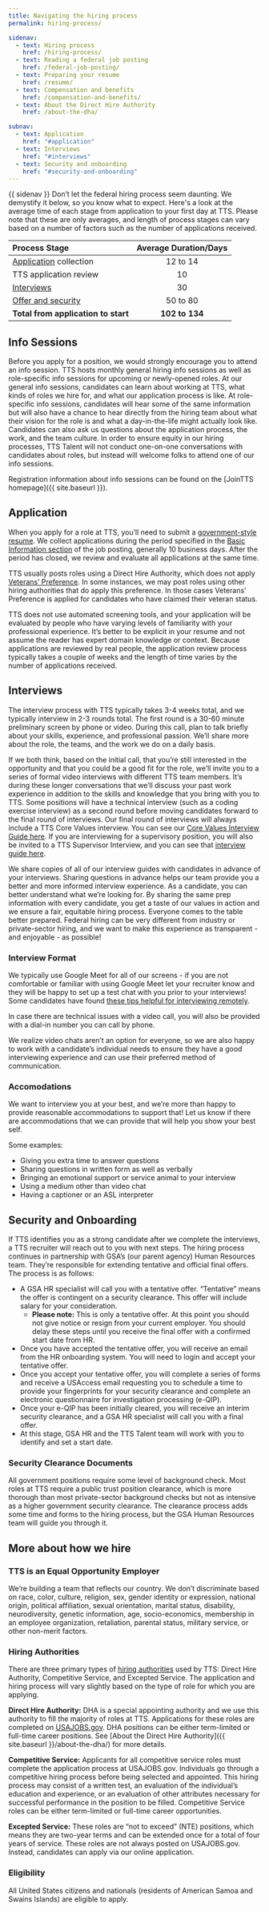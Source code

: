 ```yaml
---
title: Navigating the hiring process
permalink: hiring-process/

sidenav:
  - text: Hiring process
    href: /hiring-process/
  - text: Reading a federal job posting
    href: /federal-job-posting/
  - text: Preparing your resume
    href: /resume/
  - text: Compensation and benefits
    href: /compensation-and-benefits/
  - text: About the Direct Hire Authority
    href: /about-the-dha/

subnav:
  - text: Application
    href: "#application"
  - text: Interviews
    href: "#interviews"
  - text: Security and onboarding
    href: "#security-and-onboarding"
---
```


{{ sidenav }} Don’t let the federal hiring process seem daunting. We demystify
it below, so you know what to expect. Here's a look at the average time of each
stage from application to your first day at TTS. Please note that these are only
averages, and length of process stages can vary based on a number of factors
such as the number of applications received.

| Process Stage                                  | Average Duration/Days |
| :--------------------------------------------- | :-------------------: |
| [Application](#application) collection         |       12 to 14        |
| TTS application review                         |          10           |
| [Interviews](#interviews)                      |          30           |
| [Offer and security](#security-and-onboarding) |       50 to 80        |
| **Total from application to start**            |    **102 to 134**     |

## Info Sessions

Before you apply for a position, we would strongly encourage you to attend an
info session. TTS hosts monthly general hiring info sessions as well as
role-specific info sessions for upcoming or newly-opened roles. At our general
info sessions, candidates can learn about working at TTS, what kinds of roles we
hire for, and what our application process is like. At role-specific info
sessions, candidates will hear some of the same information but will also have a
chance to hear directly from the hiring team about what their vision for the
role is and what a day-in-the-life might actually look like. Candidates can also
ask us questions about the application process, the work, and the team culture.
In order to ensure equity in our hiring processes, TTS Talent will not conduct
one-on-one conversations with candidates about roles, but instead will welcome
folks to attend one of our info sessions.

Registration information about info sessions can be found on the [JoinTTS
homepage]({{ site.baseurl }}).

## Application

When you apply for a role at TTS, you’ll need to submit a
[government-style resume](https://join.tts.gsa.gov/resume/). We collect
applications during the period specified in the
[Basic Information section](https://join.tts.gsa.gov/federal-job-posting/#basic-information/)
of the job posting, generally 10 business days. After the period has closed, we
review and evaluate all applications at the same time.

TTS usually posts roles using a Direct Hire Authority, which does not apply
[Veterans’ Preference](https://www.fedshirevets.gov/job-seekers/veterans-preference/).
In some instances, we may post roles using other hiring authorities that do
apply this preference. In those cases Veterans’ Preference is applied for
candidates who have claimed their veteran status.

TTS does not use automated screening tools, and your application will be
evaluated by people who have varying levels of familiarity with your
professional experience. It’s better to be explicit in your resume and not
assume the reader has expert domain knowledge or context. Because applications
are reviewed by real people, the application review process typically takes a
couple of weeks and the length of time varies by the number of applications
received.

## Interviews

The interview process with TTS typically takes 3-4 weeks total, and we typically
interview in 2-3 rounds total. The first round is a 30-60 minute preliminary
screen by phone or video. During this call, plan to talk briefly about your
skills, experience, and professional passion. We’ll share more about the role,
the teams, and the work we do on a daily basis.

If we both think, based on the initial call, that you’re still interested in the
opportunity and that you could be a good fit for the role, we’ll invite you to a
series of formal video interviews with different TTS team members. It’s during
these longer conversations that we’ll discuss your past work experience in
addition to the skills and knowledge that you bring with you to TTS. Some
positions will have a technical interview (such as a coding exercise interview)
as a second round before moving candidates forward to the final round of
interviews. Our final round of interviews will always include a TTS Core Values
interview. You can see our
[Core Values Interview Guide here](https://docs.google.com/document/d/1TtKFtxvYzrI2P334KN2H5NkYyR6a9BvfcG7j21PCnDY/edit#).
If you are interviewing for a supervisory position, you will also be invited to
a TTS Supervisor Interview, and you can see that
[interview guide here](https://docs.google.com/document/d/1Tv7DADjwKW09PMheoy3TKFugJzd65wl8qWqIb9N59iI/edit#).

We share copies of all of our interview guides with candidates in advance of
your interviews. Sharing questions in advance helps our team provide you a
better and more informed interview experience. As a candidate, you can better
understand what we’re looking for. By sharing the same prep information with
every candidate, you get a taste of our values in action and we ensure a fair,
equitable hiring process. Everyone comes to the table better prepared. Federal
hiring can be very different from industry or private-sector hiring, and we want
to make this experience as transparent - and enjoyable - as possible!

### Interview Format

We typically use Google Meet for all of our screens - if you are not comfortable
or familiar with using Google Meet let your recruiter know and they will be
happy to set up a test chat with you prior to your interviews! Some candidates
have found
[these tips helpful for interviewing remotely](https://www.youtube.com/watch?v=rQwanxQmFnc).

In case there are technical issues with a video call, you will also be provided
with a dial-in number you can call by phone.

We realize video chats aren’t an option for everyone, so we are also happy to
work with a candidate’s individual needs to ensure they have a good interviewing
experience and can use their preferred method of communication.

### Accomodations

We want to interview you at your best, and we’re more than happy to provide
reasonable accommodations to support that! Let us know if there are
accommodations that we can provide that will help you show your best self.

Some examples:

- Giving you extra time to answer questions
- Sharing questions in written form as well as verbally
- Bringing an emotional support or service animal to your interview
- Using a medium other than video chat
- Having a captioner or an ASL interpreter

## Security and Onboarding

If TTS identifies you as a strong candidate after we complete the interviews, a
TTS recruiter will reach out to you with next steps. The hiring process
continues in partnership with GSA’s (our parent agency) Human Resources team.
They’re responsible for extending tentative and official final offers. The
process is as follows:

- A GSA HR specialist will call you with a tentative offer. “Tentative” means
  the offer is contingent on a security clearance. This offer will include
  salary for your consideration.
  - **Please note:** This is only a tentative offer. At this point you should
    not give notice or resign from your current employer. You should delay these
    steps until you receive the final offer with a confirmed start date from HR.
- Once you have accepted the tentative offer, you will receive an email from the
  HR onboarding system. You will need to login and accept your tentative offer.
- Once you accept your tentative offer, you will complete a series of forms and
  receive a USAccess email requesting you to schedule a time to provide your
  fingerprints for your security clearance and complete an electronic
  questionnaire for investigation processing (e-QIP).
- Once your e-QIP has been initially cleared, you will receive an interim
  security clearance, and a GSA HR specialist will call you with a final offer.
- At this stage, GSA HR and the TTS Talent team will work with you to identify
  and set a start date.

### Security Clearance Documents

All government positions require some level of background check. Most roles at
TTS require a public trust position clearance, which is more thorough than most
private-sector background checks but not as intensive as a higher government
security clearance. The clearance process adds some time and forms to the hiring
process, but the GSA Human Resources team will guide you through it.

## More about how we hire

### TTS is an Equal Opportunity Employer

We’re building a team that reflects our country. We don’t discriminate based on
race, color, culture, religion, sex, gender identity or expression, national
origin, political affiliation, sexual orientation, marital status, disability,
neurodiversity, genetic information, age, socio-economics, membership in an
employee organization, retaliation, parental status, military service, or other
non-merit factors.

### Hiring Authorities

There are three primary types of
[hiring authorities](https://www.usajobs.gov/Help/working-in-government/service/)
used by TTS: Direct Hire Authority, Competitive Service, and Excepted Service.
The application and hiring process will vary slightly based on the type of role
for which you are applying.

**Direct Hire Authority:** DHA is a special appointing authority and we use this
authority to fill the majority of roles at TTS. Applications for these roles are
completed on [USAJOBS.gov](https://usajobs.gov). DHA positions can be either
term-limited or full-time career positions. See [About the Direct Hire
Authority]({{ site.baseurl }}/about-the-dha/) for more details.

**Competitive Service:** Applicants for all competitive service roles must
complete the application process at USAJOBS.gov. Individuals go through a
competitive hiring process before being selected and appointed. This hiring
process may consist of a written test, an evaluation of the individual’s
education and experience, or an evaluation of other attributes necessary for
successful performance in the position to be filled. Competitive Service roles
can be either term-limited or full-time career opportunities.

**Excepted Service:** These roles are “not to exceed” (NTE) positions, which
means they are two-year terms and can be extended once for a total of four years
of service. These roles are not always posted on USAJOBS.gov. Instead,
candidates can apply via our online application.

### Eligibility

All United States citizens and nationals (residents of American Samoa and Swains
Islands) are eligible to apply.
